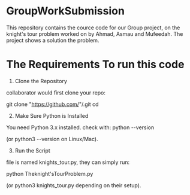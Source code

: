 # GroupWorkSubmission
This repository contains the cource code for our Group project, on the knight's tour problem worked on by Ahmad, Asmau and Mufeedah. The project shows a solution the problem.

# The Requirements To run this code
1. Clone the Repository

collaborator would first clone your repo:

git clone "https://github.com/<your-username>"/<repo-name>.git
cd <repo-name>

2. Make Sure Python is Installed

You need Python 3.x installed.
check with:
python --version

(or python3 --version on Linux/Mac).

3. Run the Script

file is named knights_tour.py, they can simply run:

python Theknight'sTourProblem.py


(or python3 knights_tour.py depending on their setup).
